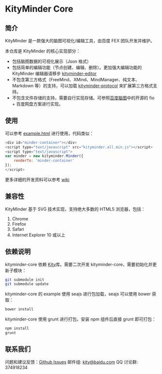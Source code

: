 KityMinder Core
==========

## 简介

KityMinder 是一款强大的脑图可视化/编辑工具，由百度 FEX 团队开发并维护。

本仓库是 KityMinder 的核心实现部分：

* 包括脑图数据的可视化展示（Json 格式）
* 包括简单的编辑功能（节点创建、编辑、删除）。更加强大编辑功能的 KityMinder 编辑器请移步 [kityminder-editor](https://github.com/fex-team/kityminder-editor)
* 不包含第三方格式（FreeMind、XMind、MindManager、纯文本、Markdown 等）的支持，可以加载 [kityminder-protocol](https://github.com/fex-team/kityminder-protocol) 来扩展第三方格式支持。
* 不包含文件存储的支持，需要自行实现存储。可参照[百度脑图](https://github.com/fex-team/naotu.baidu.com)中的开源的 fio + 百度网盘方案进行实现。

## 使用

可以参考 [example.html](example.html) 进行使用，代码类似：

```js
<div id="minder-container"></div>
<script type="text/javascript" src="kityminder.all.min.js"></script>
<script type="text/javascript">
var minder = new kityminder.Minder({
	renderTo: 'minder-container'
});
</script>
```

更多详细的开发资料可以参考 [wiki](https://github.com/fex-team/kityminder-core/wiki)

## 兼容性

KityMinder 基于 SVG 技术实现，支持绝大多数的 HTML5 浏览器，包括：

1. Chrome
2. Firefox
3. Safari
4. Internet Explorer 10 或以上

## 依赖说明

kityminder-core 依赖 [Kity](https://github.com/fex-team/kity)库。需要二次开发 kityminder-core，需要初始化并更新子模块：

```bash
git submodule init
git submodule update
```

kityminder-core 的 example 使用 seajs 进行包加载，seajs 可以使用 bower 获取：

```bash
bower install
```

kityminder-core 使用 grunt 进行打包，安装 npm 组件后直接 grunt 即可打包：

```bash
npm install
grunt
```

## 联系我们

问题和建议反馈：[Github Issues](https://github.com/fex-team/kityminder-core/issues)
邮件组: kity@baidu.com
QQ 讨论群: 374918234
